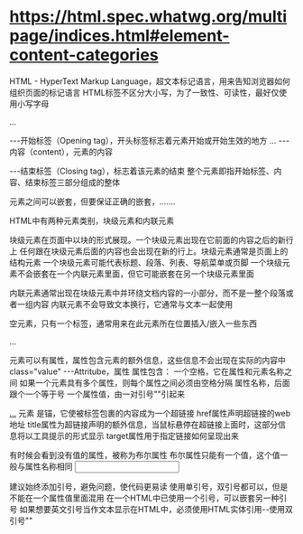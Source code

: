 # https://html.spec.whatwg.org/multipage/indices.html#element-content-categories

HTML - HyperText Markup Language，超文本标记语言，用来告知浏览器如何组织页面的标记语言
HTML标签不区分大小写，为了一致性、可读性，最好仅使用小写字母

<p>...</p>
<p> ---开始标签（Opening tag），开头标签标志着元素开始或开始生效的地方
... ---内容（content），元素的内容
</p> ---结束标签（Closing tag），标志着该元素的结束
整个元素即指开始标签、内容、结束标签三部分组成的整体

元素之间可以嵌套，但要保证正确的嵌套，<tag1>..<tag2>...</tag2>..</tag1>

HTML中有两种元素类别，块级元素和内联元素

块级元素在页面中以块的形式展现。一个块级元素出现在它前面的内容之后的新行上
任何跟在块级元素后面的内容也会出现在新的行上。块级元素通常是页面上的结构元素
一个块级元素可能代表标题、段落、列表、导航菜单或页脚
一个块级元素不会嵌套在一个内联元素里面，但它可能嵌套在另一个块级元素里面

内联元素通常出现在块级元素中并环绕文档内容的一小部分，而不是一整个段落或者一组内容
内联元素不会导致文本换行，它通常与文本一起使用

空元素，只有一个标签，通常用来在此元素所在位置插入/嵌入一些东西

<p class="value">...</p>
元素可以有属性，属性包含元素的额外信息，这些信息不会出现在实际的内容中
class="value" ---Attritube，属性
属性包含：
一个空格，它在属性和元素名称之间
如果一个元素具有多个属性，则每个属性之间必须由空格分隔
属性名称，后面跟个一个等于号
一个属性值，由一对引号""引起来

<a href="xxx" title="xxx" target="xxx">...</a>
元素 <a> 是锚，它使被标签包裹的内容成为一个超链接
href属性声明超链接的web地址
title属性为超链接声明的额外信息，当鼠标悬停在超链接上面时，这部分信息将以工具提示的形式显示
target属性用于指定链接如何呈现出来

有时候会看到没有值的属性，被称为布尔属性
布尔属性只能有一个值，这个值一般与属性名称相同
<input text="xxx" disable="xxx" />

建议始终添加引号，避免问题，使代码更易读
使用单引号，双引号都可以，但是不能在一个属性值里面混用
在一个HTML中已使用一个引号，可以嵌套另一种引号
如果想要英文引号当作文本显示在HTML中，必须使用HTML实体引用--使用双引号""

